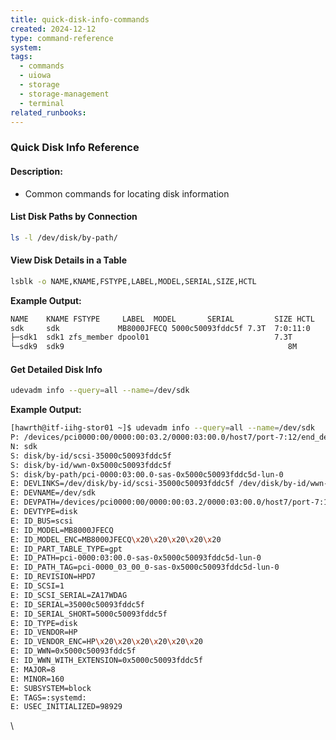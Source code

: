 ```yaml
---
title: quick-disk-info-commands
created: 2024-12-12
type: command-reference
system: 
tags:
  - commands
  - uiowa
  - storage
  - storage-management
  - terminal
related_runbooks:
---
```

### Quick Disk Info Reference

#### Description:
- Common commands for locating disk information

#### List Disk Paths by Connection

```bash
ls -l /dev/disk/by-path/
```

#### View Disk Details in a Table

```bash
lsblk -o NAME,KNAME,FSTYPE,LABEL,MODEL,SERIAL,SIZE,HCTL
```

**Example Output:**

```sh
NAME    KNAME FSTYPE     LABEL  MODEL       SERIAL         SIZE HCTL
sdk     sdk             MB8000JFECQ 5000c50093fddc5f 7.3T  7:0:11:0
├─sdk1  sdk1 zfs_member dpool01                            7.3T
└─sdk9  sdk9                                                  8M
```

#### Get Detailed Disk Info

```bash
udevadm info --query=all --name=/dev/sdk
```

**Example Output:**

```sh
[hawrth@itf-iihg-stor01 ~]$ udevadm info --query=all --name=/dev/sdk
P: /devices/pci0000:00/0000:00:03.2/0000:03:00.0/host7/port-7:12/end_device-7:12/target7:0:11/7:0:11:0/block/sdk
N: sdk
S: disk/by-id/scsi-35000c50093fddc5f
S: disk/by-id/wwn-0x5000c50093fddc5f
S: disk/by-path/pci-0000:03:00.0-sas-0x5000c50093fddc5d-lun-0
E: DEVLINKS=/dev/disk/by-id/scsi-35000c50093fddc5f /dev/disk/by-id/wwn-0x5000c50093fddc5f /dev/disk/by-path/pci-0000:03:00.0-sas-0x5000c50093fddc5d-lun-0
E: DEVNAME=/dev/sdk
E: DEVPATH=/devices/pci0000:00/0000:00:03.2/0000:03:00.0/host7/port-7:12/end_device-7:12/target7:0:11/7:0:11:0/block/sdk
E: DEVTYPE=disk
E: ID_BUS=scsi
E: ID_MODEL=MB8000JFECQ
E: ID_MODEL_ENC=MB8000JFECQ\x20\x20\x20\x20\x20
E: ID_PART_TABLE_TYPE=gpt
E: ID_PATH=pci-0000:03:00.0-sas-0x5000c50093fddc5d-lun-0
E: ID_PATH_TAG=pci-0000_03_00_0-sas-0x5000c50093fddc5d-lun-0
E: ID_REVISION=HPD7
E: ID_SCSI=1
E: ID_SCSI_SERIAL=ZA17WDAG
E: ID_SERIAL=35000c50093fddc5f
E: ID_SERIAL_SHORT=5000c50093fddc5f
E: ID_TYPE=disk
E: ID_VENDOR=HP
E: ID_VENDOR_ENC=HP\x20\x20\x20\x20\x20\x20
E: ID_WWN=0x5000c50093fddc5f
E: ID_WWN_WITH_EXTENSION=0x5000c50093fddc5f
E: MAJOR=8
E: MINOR=160
E: SUBSYSTEM=block
E: TAGS=:systemd:
E: USEC_INITIALIZED=98929
```


\